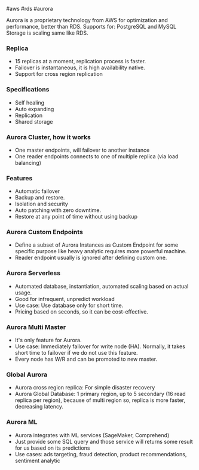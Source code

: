 #aws #rds #aurora

Aurora is a proprietary technology from AWS for optimization and performance, better than RDS.
Supports for: PostgreSQL and MySQL
Storage is scaling same like RDS.

### Replica
- 15 replicas at a moment, replication process is faster.
- Failover is instantaneous, it is high availability native.
- Support for cross region replication

### Specifications
- Self healing
- Auto expanding
- Replication
- Shared storage

### Aurora Cluster, how it works
- One master endpoints, will failover to another instance
- One reader endpoints connects to one of multiple replica (via load balancing)

### Features
- Automatic failover
- Backup and restore.
- Isolation and security 
- Auto patching with zero downtime.
- Restore at any point of time without using backup

### Aurora Custom Endpoints
- Define a subset of Aurora Instances as Custom Endpoint for some specific purpose like heavy analytic requires more powerful machine.
- Reader endpoint usually is ignored after defining custom one.

### Aurora Serverless
- Automated database, instantiation, automated scaling based on actual usage.
- Good for infrequent, unpredict workload
- Use case: Use database only for short time. 
- Pricing based on seconds, so it can be cost-effective.

### Aurora Multi Master
- It's only feature for Aurora.
- Use case: Immediately failover for write node (HA). Normally, it takes short time to failover if we do not use this feature.
- Every node has W/R and can be promoted to new master.

### Global Aurora
- Aurora cross region replica: For simple disaster recovery
- Aurora Global Database: 1 primary region, up to 5 secondary (16 read replica per region), because of multi region so, replica is more faster, decreasing latency.

### Aurora ML
- Aurora integrates with ML services (SageMaker, Comprehend)
- Just provide some SQL query and those service will returns some result for us based on its predictions
- Use cases: ads targeting, fraud detection, product recommendations, sentiment analytic